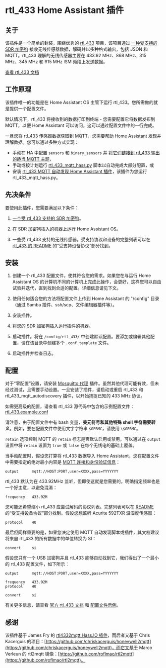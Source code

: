 # rtl_433 Home Assistant 插件

## 关于

该插件是一个简单的封装，围绕优秀的 [rtl_433](https://github.com/merbanan/rtl_433) 项目，该项目通过 [一种受支持的 SDR 加密狗](https://triq.org/rtl_433/HARDWARE.html) 接收无线传感器数据，解码并以多种格式输出，包括 JSON 和 MQTT。rtl_433 理解的无线传感器主要在 433.92 MHz、868 MHz、315 MHz、345 MHz 和 915 MHz ISM 频段上发送数据。

[查看 rtl_433 文档](https://triq.org/rtl_433)

## 工作原理

该插件唯一的功能是在 Home Assistant OS 主管下运行 rtl_433。您所需做的就是提供一个配置文件。

默认情况下，rtl_433 将接收到的数据打印到终端 - 您需要配置它将数据发布到 MQTT，以便 Home Assistant 可以访问，这可以通过配置文件中的一行完成。

一旦您将 rtl_433 传感器数据获取到 MQTT，您需要帮助 Home Assistant 发现并理解数据。您可以通过多种方式实现：

  * 手动在 HA 中配置 `sensors` 和 `binary_sensors` 并 [将它们链接到 rtl_433 输出的适当 MQTT 主题](https://www.home-assistant.io/integrations/sensor.mqtt/)，
  * 手动或按计划运行 [rtl_433_mqtt_hass.py](https://github.com/merbanan/rtl_433/tree/master/examples/rtl_433_mqtt_hass.py) 脚本以自动完成大部分配置，或
  * 安装 [rtl_433 MQTT 自动发现 Home Assistant 插件](https://github.com/pbkhrv/rtl_433-hass-addons/tree/main/rtl_433_mqtt_autodiscovery)，该插件为您运行 rtl_433_mqtt_hass.py。

## 先决条件

要使用此插件，您需要满足以下条件：

 1. [一个受 rtl_433 支持的 SDR 加密狗](https://triq.org/rtl_433/HARDWARE.html)。

 2. 在 SDR 加密狗插入的机器上运行 Home Assistant OS。

 3. 一些受 rtl_433 支持的无线传感器。受支持协议和设备的完整列表可以在 [rtl_433 的 README](https://github.com/merbanan/rtl_433/blob/master/README.md) 的“受支持设备协议”部分找到。

## 安装

 1. 创建一个 rtl_433 配置文件，使其符合您的需求。如果您在与运行 Home Assistant OS 的计算机不同的计算机上完成此操作，会更好，这样您可以自由试验并迭代，直到找到合适的配置。详细信息请见下文。

 2. 使用任何适合您的方法将配置文件上传到 Home Assistant 的 "/config" 目录（通过 Samba 插件、ssh/scp、文件编辑器插件等）。

 3. 安装插件。

 5. 将您的 SDR 加密狗插入运行插件的机器。

 5. 启动插件。将在 `/config/rtl_433/` 中创建默认配置。要添加或编辑其他配置，请在该目录中创建多个 `.conf.template` 文件。

 6. 启动插件并检查日志。

## 配置

对于“零配置”设置，请安装 [Mosquitto 代理](https://github.com/home-assistant/addons/blob/master/mosquitto/DOCS.md) 插件。虽然其他代理可能有效，但未经过测试，且需要手动设置。一旦安装了插件，请启动或重启 rtl_433 和 rtl_433_mqtt_autodiscovery 插件，以开始捕捉已知的 433 MHz 协议。

如需更高级的配置，请查看 rtl_433 源代码中包含的示例配置文件：[rtl_433.example.conf](https://github.com/merbanan/rtl_433/blob/master/conf/rtl_433.example.conf)

请注意，由于配置文件中有 bash 变量，**美元符号和其他特殊 shell 字符需要转义**。例如，要在配置文件中使用文字字符串 `$GPRMC`，请使用 `\$GPRMC`。

`retain` 选项控制 MQTT 的 `retain` 标志是否默认启用或禁用。可以通过在 `output` 设置中将 `retain` 设置为 `true` 或 `false` 在每个无线电的基础上覆盖。

当手动配置时，假设您打算将 rtl_433 数据导入 Home Assistant，您在配置文件中需要指定的绝对最小内容是 [MQTT 连接和身份验证信息](https://triq.org/rtl_433/OPERATION.html#mqtt-output)：

```
output      mqtt://HOST:PORT,user=XXXX,pass=YYYYYYY
```

rtl_433 默认为在 433.92MHz 监听，但即使这就是您需要的，明确指定频率也是一个好主意，以避免混淆：

```
frequency   433.92M
```

您可能还希望缩小 rtl_433 应尝试解码的协议列表。完整列表可以在 [README](https://github.com/merbanan/rtl_433/blob/master/README.md) 的“受支持设备协议”部分找到。假设您想监听 Acurite 592TXR 温湿度传感器：

```
protocol    40
```

最后但同样重要的是，如果您决定使用 MQTT 自动发现脚本或插件，其文档建议将来自 rtl_433 的所有数据中的单位转换为 SI：

```
convert     si
```

假设您只有一个 USB 加密狗并且 rtl_433 能够自动找到它，我们得出了一个最小的 rtl_433 配置文件，如下所示：

```
output      mqtt://HOST:PORT,user=XXXX,pass=YYYYYYY

frequency   433.92M
protocol    40

convert     si
```

有关更多信息，请查看 [官方 rtl_433 文档](https://triq.org/rtl_433) 和 [配置文件示例](https://github.com/merbanan/rtl_433/tree/master/conf)。

## 感谢

该插件基于 James Fry 的 [rtl4332mqtt Hass.IO 插件](https://github.com/james-fry/hassio-addons/tree/master/rtl4332mqtt)，而后者又基于 Chris Kacerguis 的项目：[https://github.com/chriskacerguis/honeywell2mqtt](https://github.com/chriskacerguis/honeywell2mqtt)，而它又基于 Marco Verleun 的 rtl2mqtt 镜像：[https://github.com/roflmao/rtl2mqtt](https://github.com/roflmao/rtl2mqtt)。